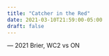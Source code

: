 ```yaml
---
title: "Catcher in the Red"
date: 2021-03-10T21:59:00-05:00
draft: false
---
```

— 2021 Brier, WC2 vs ON